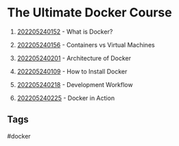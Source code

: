 # The Ultimate Docker Course

1. [202205240152](../202205240152) - What is Docker?

2. [202205240156](../202205240156) - Containers vs Virtual Machines

3. [202205240201](../202205240201) - Architecture of Docker

4. [202205240109](../202205240109) - How to Install Docker

5. [202205240218](../202205240218) - Development Workflow

6. [202205240225](../202205240225) - Docker in Action  

## Tags
#docker 
